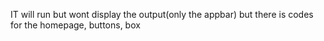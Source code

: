 IT will run but wont display the output(only the appbar) but there is codes for the homepage, buttons, box
